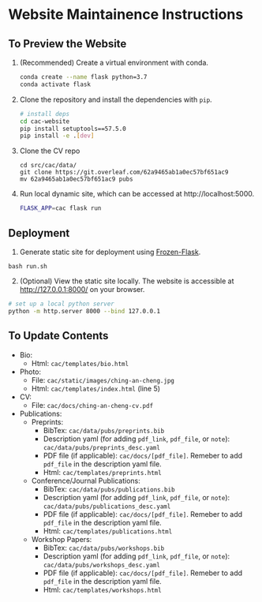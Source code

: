 # Website Maintainence Instructions
## To Preview the Website
1. (Recommended) Create a virtual environment with conda.
   ```bash
   conda create --name flask python=3.7
   conda activate flask
   ```
2. Clone the repository and install the dependencies with `pip`.
   ```bash
   # install deps
   cd cac-website
   pip install setuptools==57.5.0
   pip install -e .[dev]
   ```
3. Clone the CV repo
   ```
   cd src/cac/data/
   git clone https://git.overleaf.com/62a9465ab1a0ec57bf651ac9
   mv 62a9465ab1a0ec57bf651ac9 pubs
   ```
4. Run local dynamic site, which can be accessed at http://localhost:5000.
   ```bash
   FLASK_APP=cac flask run
   ```

## Deployment

1. Generate static site for deployment using [Frozen-Flask](https://pythonhosted.org/Frozen-Flask/).

```
bash run.sh
```

<!-- ```bash
python freeze.py -d www
``` -->

2. (Optional) View the static site locally. The website is accessible at http://127.0.0.1:8000/ on your browser.

```bash
# set up a local python server
python -m http.server 8000 --bind 127.0.0.1
```

## To Update Contents
- Bio:
  - Html: `cac/templates/bio.html`
- Photo:
  - File: `cac/static/images/ching-an-cheng.jpg`
  - Html: `cac/templates/index.html` (line 5)
- CV:
  - File: `cac/docs/ching-an-cheng-cv.pdf`
- Publications:
  - Preprints:
    - BibTex: `cac/data/pubs/preprints.bib`
    - Description yaml (for adding `pdf_link`, `pdf_file`, or `note`): `cac/data/pubs/preprints_desc.yaml`
    - PDF file (if applicable): `cac/docs/[pdf_file]`. Remeber to add `pdf_file` in the description yaml file.
    - Html: `cac/templates/preprints.html`
  - Conference/Journal Publications:
    - BibTex: `cac/data/pubs/publications.bib`
    - Description yaml (for adding `pdf_link`, `pdf_file`, or `note`): `cac/data/pubs/publications_desc.yaml`
    - PDF file (if applicable): `cac/docs/[pdf_file]`. Remeber to add `pdf_file` in the description yaml file.
    - Html: `cac/templates/publications.html`
  - Workshop Papers:
    - BibTex: `cac/data/pubs/workshops.bib`
    - Description yaml (for adding `pdf_link`, `pdf_file`, or `note`): `cac/data/pubs/workshops_desc.yaml`
    - PDF file (if applicable): `cac/docs/[pdf_file]`. Remeber to add `pdf_file` in the description yaml file.
    - Html: `cac/templates/workshops.html`
